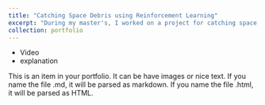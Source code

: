 ```yaml
---
title: "Catching Space Debris using Reinforcement Learning"
excerpt: "During my master's, I worked on a project for catching space debris.<br/><img src='/images/tsp.png'>"
collection: portfolio
---
```


* Video
* explanation

This is an item in your portfolio. It can be have images or nice text. If you name the file .md, it will be parsed as markdown. If you name the file .html, it will be parsed as HTML. 
